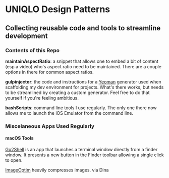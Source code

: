 # UNIQLO Design Patterns
## Collecting reusable code and tools to streamline development

### Contents of this Repo

**maintainAspectRatio**: a snippet that allows one to embed a bit of content (esp a video) who's aspect ratio need to be maintained. There are a couple options in there for common aspect ratios.

**gulpinjector**: the code and instructions for a [Yeoman](https://yeoman.io/) generator used when scaffolding my dev environment for projects. What's there works, but needs to be streamlined by creating a custom generator. Feel free to do that yourself if you're feeling ambitious.

**bashScripts**: command line tools I use regularly. The only one there now allows me to launch the iOS Emulator from the command line.

### Miscelaneous Apps Used Regularly
#### macOS Tools
[Go2Shell](https://itunes.apple.com/us/app/go2shell/id445770608?mt=12) is an app that launches a terminal window directly from a finder window. It presents a new button in the Finder toolbar allowing a single click to open.

[ImageOptim](https://imageoptim.com/mac) heavily compresses images. via Dina
